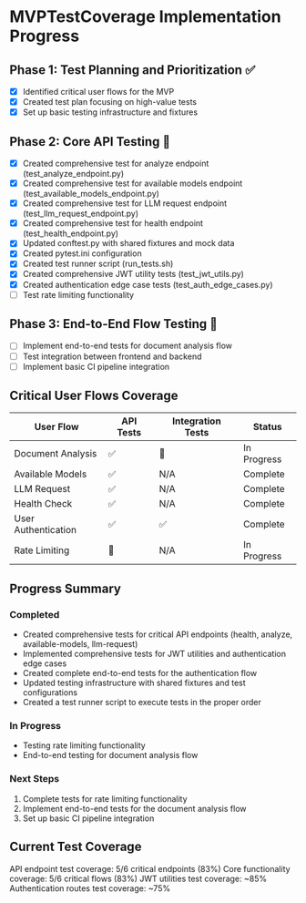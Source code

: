 # MVPTestCoverage Implementation Progress

## Phase 1: Test Planning and Prioritization ✅
- [x] Identified critical user flows for the MVP
- [x] Created test plan focusing on high-value tests
- [x] Set up basic testing infrastructure and fixtures

## Phase 2: Core API Testing 🔄
- [x] Created comprehensive test for analyze endpoint (test_analyze_endpoint.py)
- [x] Created comprehensive test for available models endpoint (test_available_models_endpoint.py)
- [x] Created comprehensive test for LLM request endpoint (test_llm_request_endpoint.py)
- [x] Created comprehensive test for health endpoint (test_health_endpoint.py)
- [x] Updated conftest.py with shared fixtures and mock data
- [x] Created pytest.ini configuration
- [x] Created test runner script (run_tests.sh)
- [x] Created comprehensive JWT utility tests (test_jwt_utils.py)
- [x] Created authentication edge case tests (test_auth_edge_cases.py)
- [ ] Test rate limiting functionality 

## Phase 3: End-to-End Flow Testing 🔄
- [ ] Implement end-to-end tests for document analysis flow
- [ ] Test integration between frontend and backend
- [ ] Implement basic CI pipeline integration

## Critical User Flows Coverage

| User Flow | API Tests | Integration Tests | Status |
|-----------|-----------|-------------------|--------|
| Document Analysis | ✅ | 🔄 | In Progress |
| Available Models | ✅ | N/A | Complete |
| LLM Request | ✅ | N/A | Complete |
| Health Check | ✅ | N/A | Complete |
| User Authentication | ✅ | ✅ | Complete |
| Rate Limiting | 🔄 | N/A | In Progress |

## Progress Summary

### Completed
- Created comprehensive tests for critical API endpoints (health, analyze, available-models, llm-request)
- Implemented comprehensive tests for JWT utilities and authentication edge cases
- Created complete end-to-end tests for the authentication flow
- Updated testing infrastructure with shared fixtures and test configurations
- Created a test runner script to execute tests in the proper order

### In Progress
- Testing rate limiting functionality
- End-to-end testing for document analysis flow

### Next Steps
1. Complete tests for rate limiting functionality
2. Implement end-to-end tests for the document analysis flow
3. Set up basic CI pipeline integration

## Current Test Coverage

API endpoint test coverage: 5/6 critical endpoints (83%)
Core functionality coverage: 5/6 critical flows (83%)
JWT utilities test coverage: ~85%
Authentication routes test coverage: ~75%